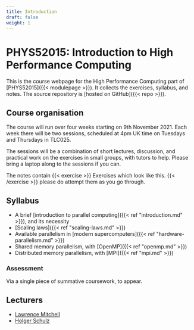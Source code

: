 ```yaml
---
title: Introduction
draft: false
weight: 1
---
```


# PHYS52015: Introduction to High Performance Computing

This is the course webpage for the High Performance Computing part of
[PHYS52015]({{< modulepage >}}). It collects the exercises, syllabus,
and notes. The source repository is [hosted on GitHub]({{< repo >}}).

## Course organisation

The course will run over four weeks starting on 9th November 2021.
Each week there will be two sessions, scheduled at 4pm UK time on
Tuesdays and Thursdays in TLC025.

The sessions will be a combination of short lectures, discussion, and
practical work on the exercises in small groups, with tutors to help.
Please bring a laptop along to the sessions if you can.

The notes contain
{{< exercise >}}
Exercises which look like this.
{{< /exercise >}}
please do attempt them as you go through.

## Syllabus

- A brief [introduction to parallel computing]({{< ref
  "introduction.md" >}}), and its necessity
- [Scaling laws]({{< ref "scaling-laws.md" >}})
- Available parallelism in [modern supercomputers]({{< ref
  "hardware-parallelism.md" >}})
- Shared memory parallelism, with [OpenMP]({{< ref
  "openmp.md" >}})
- Distributed memory parallelism, with [MPI]({{< ref  "mpi.md" >}})

### Assessment

Via a single piece of summative coursework, to appear.

## Lecturers

- [Lawrence Mitchell](mailto:lawrence@wence.uk)
- [Holger Schulz](https://www.ippp.dur.ac.uk/~hschulz/)
